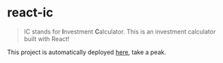 # react-ic

> IC stands for **I**nvestment **C**alculator. This is an investment calculator built with React!

This project is automatically deployed [here](https://react-ic.vercel.app/), take a peak.
    
